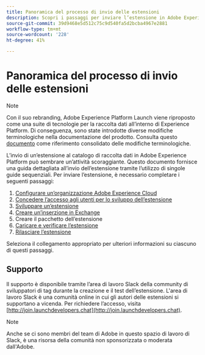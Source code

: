 ```yaml
---
title: Panoramica del processo di invio delle estensioni
description: Scopri i passaggi per inviare l’estensione in Adobe Experience Platform dallo sviluppo alla versione.
source-git-commit: 39d9468e5d512c75c9d540fa5d2bcba4967e2881
workflow-type: tm+mt
source-wordcount: '228'
ht-degree: 41%

---
```


# Panoramica del processo di invio delle estensioni

>[!NOTE]
>
>Con il suo rebranding, Adobe Experience Platform Launch viene riproposto come una suite di tecnologie per la raccolta dati all’interno di Experience Platform. Di conseguenza, sono state introdotte diverse modifiche terminologiche nella documentazione del prodotto. Consulta questo [documento](../../term-updates.md) come riferimento consolidato delle modifiche terminologiche.

L’invio di un’estensione al catalogo di raccolta dati in Adobe Experience Platform può sembrare un’attività scoraggiante. Questo documento fornisce una guida dettagliata all’invio dell’estensione tramite l’utilizzo di singole guide sequenziali. Per inviare l’estensione, è necessario completare i seguenti passaggi:

1. [Configurare un’organizzazione Adobe Experience Cloud](./setup.md)
1. [Concedere l’accesso agli utenti per lo sviluppo dell’estensione](./access.md)
1. [Sviluppare un’estensione](./develop.md)
1. [Creare un’inserzione in Exchange](./create-listing.md)
1. Creare il pacchetto dell’estensione
1. [Caricare e verificare l’estensione](./upload-and-test.md)
1. [Rilasciare l’estensione](./release.md)

Seleziona il collegamento appropriato per ulteriori informazioni su ciascuno di questi passaggi.

## Supporto

Il supporto è disponibile tramite l’area di lavoro Slack della community di sviluppatori di tag durante la creazione e il test dell’estensione. L&#39;area di lavoro Slack è una comunità online in cui gli autori delle estensioni si supportano a vicenda. Per richiedere l’accesso, visita [http://join.launchdevelopers.chat](http://join.launchdevelopers.chat).

>[!NOTE]
>
>Anche se ci sono membri del team di Adobe in questo spazio di lavoro di Slack, è una risorsa della comunità non sponsorizzata o moderata dall&#39;Adobe.
